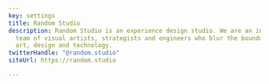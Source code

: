```yaml
---
key: settings
title: Random Studio
description: Random Studio is an experience design studio. We are an international
  team of visual artists, strategists and engineers who blur the boundaries between
  art, design and technology.
twitterHandle: "@random.studio"
siteUrl: https://random.studio

---
```

